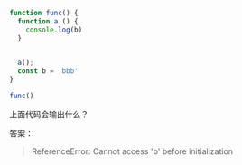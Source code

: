 ```js
function func() {
  function a () {
    console.log(b)
  }

  
  a();
  const b = 'bbb'
}

func()
```

上面代码会输出什么？

答案：
>  ReferenceError: Cannot access 'b' before initialization